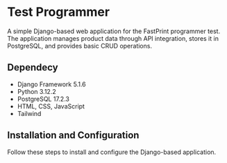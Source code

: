 # Test Programmer
A simple Django-based web application for the FastPrint programmer test. The application manages product data through API integration, stores it in PostgreSQL, and provides basic CRUD operations.

## Dependecy
- Django Framework 5.1.6
- Python 3.12.2
- PostgreSQL 17.2.3
- HTML, CSS, JavaScript
- Tailwind

## Installation and Configuration
Follow these steps to install and configure the Django-based application.
